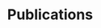 ---
title: "Publications"
description: "We're studying neural stem cells"
draft: false
bg_image: "images/publications_bg.png"
---